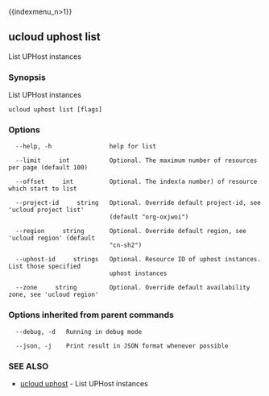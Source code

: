 {{indexmenu_n>1}}

## ucloud uphost list

List UPHost instances

### Synopsis

List UPHost instances

```
ucloud uphost list [flags]
```

### Options

```
  --help, -h                help for list 

  --limit     int           Optional. The maximum number of resources per page (default 100) 

  --offset     int          Optional. The index(a number) of resource which start to list 

  --project-id     string   Optional. Override default project-id, see 'ucloud project list'
                            (default "org-oxjwoi") 

  --region     string       Optional. Override default region, see 'ucloud region' (default
                            "cn-sh2") 

  --uphost-id     strings   Optional. Resource ID of uphost instances. List those specified
                            uphost instances 

  --zone     string         Optional. Override default availability zone, see 'ucloud region' 

```

### Options inherited from parent commands

```
  --debug, -d   Running in debug mode 

  --json, -j    Print result in JSON format whenever possible 

```

### SEE ALSO

* [ucloud uphost](software/cli/cmd/ucloud/uphost)	 - List UPHost instances

